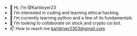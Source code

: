 - 👋 Hi, I’m @Kartikiyer23
- 👀 I’m interested in coding and learning ethical hacking.
- 🌱 I’m currently learning python and a few of its fundamentals 
- 💞️ I’m looking to collaborate on stock and crypto csi bot.
- 📫 How to reach me kartikiyer2303@gmail.com

<!---
Kartikiyer23/Kartikiyer23 is a ✨ special ✨ repository because its `README.md` (this file) appears on your GitHub profile.
You can click the Preview link to take a look at your changes.
--->
